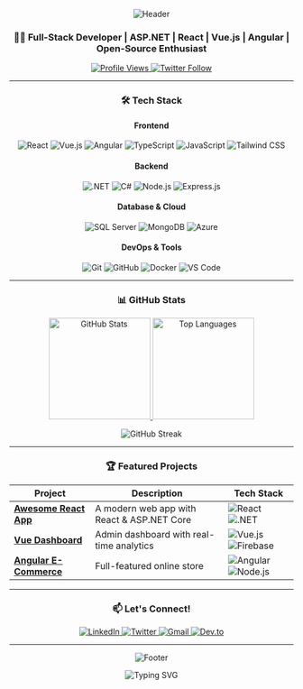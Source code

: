 <div align="center">
  
  ![Header](https://github.com/YourGitHubUsername/YourGitHubUsername/blob/main/assets/github-header.png?raw=true) <!-- Optional header image -->
  
  ### 👨‍💻 Full-Stack Developer | ASP.NET | React | Vue.js | Angular | Open-Source Enthusiast
  
  <div align="center">
    <a href="https://github.com/YourGitHubUsername">
      <img src="https://komarev.com/ghpvc/?username=YourGitHubUsername&label=Profile%20Views&color=0e75b6&style=flat" alt="Profile Views" />
    </a>
    <a href="https://twitter.com/YourHandle">
      <img src="https://img.shields.io/twitter/follow/YourHandle?style=social" alt="Twitter Follow" />
    </a>
  </div>
  
  ---

  ### 🛠️ Tech Stack
  
  #### **Frontend**
  <div>
    <img src="https://img.shields.io/badge/React-20232A?style=for-the-badge&logo=react&logoColor=61DAFB" alt="React" />
    <img src="https://img.shields.io/badge/Vue.js-35495E?style=for-the-badge&logo=vuedotjs&logoColor=4FC08D" alt="Vue.js" />
    <img src="https://img.shields.io/badge/Angular-DD0031?style=for-the-badge&logo=angular&logoColor=white" alt="Angular" />
    <img src="https://img.shields.io/badge/TypeScript-007ACC?style=for-the-badge&logo=typescript&logoColor=white" alt="TypeScript" />
    <img src="https://img.shields.io/badge/JavaScript-323330?style=for-the-badge&logo=javascript&logoColor=F7DF1E" alt="JavaScript" />
    <img src="https://img.shields.io/badge/Tailwind_CSS-38B2AC?style=for-the-badge&logo=tailwind-css&logoColor=white" alt="Tailwind CSS" />
  </div>
  
  #### **Backend**
  <div>
    <img src="https://img.shields.io/badge/.NET-512BD4?style=for-the-badge&logo=dotnet&logoColor=white" alt=".NET" />
    <img src="https://img.shields.io/badge/C%23-239120?style=for-the-badge&logo=c-sharp&logoColor=white" alt="C#" />
    <img src="https://img.shields.io/badge/Node.js-339933?style=for-the-badge&logo=nodedotjs&logoColor=white" alt="Node.js" />
    <img src="https://img.shields.io/badge/Express.js-000000?style=for-the-badge&logo=express&logoColor=white" alt="Express.js" />
  </div>
  
  #### **Database & Cloud**
  <div>
    <img src="https://img.shields.io/badge/Microsoft%20SQL%20Server-CC2927?style=for-the-badge&logo=microsoft%20sql%20server&logoColor=white" alt="SQL Server" />
    <img src="https://img.shields.io/badge/MongoDB-4EA94B?style=for-the-badge&logo=mongodb&logoColor=white" alt="MongoDB" />
    <img src="https://img.shields.io/badge/Azure-0089D6?style=for-the-badge&logo=microsoft-azure&logoColor=white" alt="Azure" />
  </div>
  
  #### **DevOps & Tools**
  <div>
    <img src="https://img.shields.io/badge/Git-F05032?style=for-the-badge&logo=git&logoColor=white" alt="Git" />
    <img src="https://img.shields.io/badge/GitHub-100000?style=for-the-badge&logo=github&logoColor=white" alt="GitHub" />
    <img src="https://img.shields.io/badge/Docker-2CA5E0?style=for-the-badge&logo=docker&logoColor=white" alt="Docker" />
    <img src="https://img.shields.io/badge/VS_Code-0078D4?style=for-the-badge&logo=visual%20studio%20code&logoColor=white" alt="VS Code" />
  </div>
  
  ---

  ### 📊 GitHub Stats
  
  <div align="center">
    <a href="https://github.com/YourGitHubUsername">
      <img height="180em" src="https://github-readme-stats.vercel.app/api?username=YourGitHubUsername&show_icons=true&theme=radical&include_all_commits=true&count_private=true" alt="GitHub Stats" />
      <img height="180em" src="https://github-readme-stats.vercel.app/api/top-langs/?username=YourGitHubUsername&layout=compact&theme=radical" alt="Top Languages" />
    </a>
  </div>
  
  ![GitHub Streak](https://github-readme-streak-stats.herokuapp.com/?user=YourGitHubUsername&theme=radical)
  
  ---

  ### 🏆 Featured Projects
  
  | Project | Description | Tech Stack |
  |---------|-------------|------------|
  | **[Awesome React App](https://github.com/YourGitHubUsername/awesome-react-app)** | A modern web app with React & ASP.NET Core | ![React](https://img.shields.io/badge/-React-61DAFB?logo=react&logoColor=white) ![.NET](https://img.shields.io/badge/-.NET-512BD4?logo=dotnet&logoColor=white) |
  | **[Vue Dashboard](https://github.com/YourGitHubUsername/vue-dashboard)** | Admin dashboard with real-time analytics | ![Vue.js](https://img.shields.io/badge/-Vue.js-4FC08D?logo=vue.js&logoColor=white) ![Firebase](https://img.shields.io/badge/-Firebase-FFCA28?logo=firebase&logoColor=black) |
  | **[Angular E-Commerce](https://github.com/YourGitHubUsername/angular-ecommerce)** | Full-featured online store | ![Angular](https://img.shields.io/badge/-Angular-DD0031?logo=angular&logoColor=white) ![Node.js](https://img.shields.io/badge/-Node.js-339933?logo=node.js&logoColor=white) |
  
  ---

  ### 📫 Let's Connect!
  
  <div>
    <a href="https://linkedin.com/in/yourprofile">
      <img src="https://img.shields.io/badge/LinkedIn-0077B5?style=for-the-badge&logo=linkedin&logoColor=white" alt="LinkedIn" />
    </a>
    <a href="https://twitter.com/YourHandle">
      <img src="https://img.shields.io/badge/Twitter-1DA1F2?style=for-the-badge&logo=twitter&logoColor=white" alt="Twitter" />
    </a>
    <a href="mailto:youremail@example.com">
      <img src="https://img.shields.io/badge/Gmail-D14836?style=for-the-badge&logo=gmail&logoColor=white" alt="Gmail" />
    </a>
    <a href="https://dev.to/yourprofile">
      <img src="https://img.shields.io/badge/dev.to-0A0A0A?style=for-the-badge&logo=dev.to&logoColor=white" alt="Dev.to" />
    </a>
  </div>
  
  ---
  
  ![Footer](https://github.com/YourGitHubUsername/YourGitHubUsername/blob/main/assets/github-footer.png?raw=true) <!-- Optional footer image -->
  
  <div align="center">
    <img src="https://readme-typing-svg.demolab.com?font=Fira+Code&size=14&duration=3000&pause=1000&color=00FF00&center=true&vCenter=true&width=435&lines=Turning+ideas+into+reality+with+code;Full-stack+developer+passionate+about+open-source;Let's+build+something+amazing+together!" alt="Typing SVG" />
  </div>
</div>
